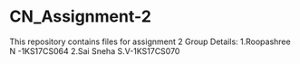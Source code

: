 # CN_Assignment-2
This repository contains files for assignment 2
Group Details:
1.Roopashree N -1KS17CS064
2.Sai Sneha S.V-1KS17CS070
